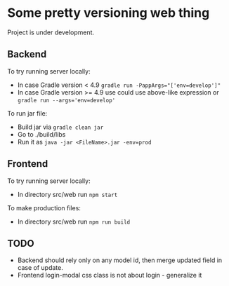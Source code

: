 # Some pretty versioning web thing
Project is under development.

## Backend
To try running server locally:
* In case Gradle version < 4.9 `gradle run -PappArgs="['env=develop']"`
* In case Gradle version >= 4.9 use could use above-like expression or `gradle run --args='env=develop'`

To run jar file:
* Build jar via `gradle clean jar`
* Go to ./build/libs
* Run it as `java -jar <FileName>.jar -env=prod`

## Frontend
To try running server locally:
* In directory src/web run `npm start`

To make production files:
* In directory src/web run `npm run build`

## TODO
* Backend should rely only on any model id, then merge updated field in case of update.
* Frontend login-modal css class is not about login - generalize it  